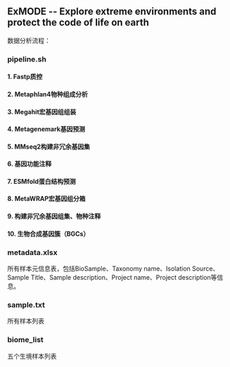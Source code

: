 ## ExMODE -- Explore extreme environments and protect the code of life on earth
数据分析流程：
### pipeline.sh 
#### 1. Fastp质控
#### 2. Metaphlan4物种组成分析
#### 3. Megahit宏基因组组装
#### 4. Metagenemark基因预测
#### 5. MMseq2构建非冗余基因集
#### 6. 基因功能注释
#### 7. ESMfold蛋白结构预测
#### 8. MetaWRAP宏基因组分箱
#### 9. 构建非冗余基因组集、物种注释
#### 10. 生物合成基因簇（BGCs）
### metadata.xlsx
所有样本元信息表，包括BioSample、Taxonomy name、Isolation Source、Sample Title、Sample description、Project name、Project description等信息。
### sample.txt
所有样本列表
### biome_list
五个生境样本列表
